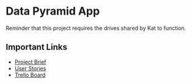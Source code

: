 <!DOCTYPE html>
<html>
<body>

<h1>Data Pyramid App</h1>
<p>Reminder that this project requires the drives shared by Kat to function.</p>

<h2>Important Links</h2>
<ul>
  <li> <a href="https://docs.google.com/document/d/1rSf5YwmpSR3IhzrFQ-99IBEXXPQv6K4ZJ8el3c6L6vk/edit?usp=sharing">Project Brief</a></li>
  <li> <a href="https://docs.google.com/spreadsheets/d/1yoNVyA0ERqwarVzVktDNVyE4EOa7sWMw1Xc_aE26tv0/edit?usp=sharing">User Stories</a></li>
  <li> <a href="https://trello.com/invite/b/ZuaExGWu/ATTId72cead59c300c9b71d6ef05f951e6e51AA4DAC5/cab302-data-pyramid-team">Trello Board</a></li>
</ul>

</body>
</html> 
